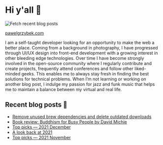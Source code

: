 # Hi y'all 👋

![Fetch recent blog posts](https://github.com/pawelgrzybek/pawelgrzybek/workflows/Fetch%20recent%20blog%20posts/badge.svg)

[pawelgrzybek.com](https://pawelgrzybek.com)

I am a self-taught developer looking for an opportunity to make the web a better place. Coming from a background in photography, I have progressed through UI/UX design into front-end development with a growing interest in other bleeding edge technologies. Over time I have become strongly involved in the open-source community where I regularly contribute and create projects, frequently attend conferences and follow other liked-minded geeks. This enables me to always stay fresh in finding the best solutions for technical problems. When I’m not learning or working on another blog post, I indulge my passion for jazz and funk music that helps me to maintain a balance between my virtual and real life.

## Recent blog posts 📝

<!-- FEED-START -->
- [Remove unused brew dependencies and delete outdated downloads](https://pawelgrzybek.com/remove-unused-brew-dependencies-and-delete-outdated-downloads/)
- [Book review: Buddhism for Busy People by David Michie](https://pawelgrzybek.com/book-review-buddhism-for-busy-people-by-david-michie/)
- [Top picks — 2021 December](https://pawelgrzybek.com/top-picks-2021-december/)
- [A look back at 2021](https://pawelgrzybek.com/a-look-back-at-2021/)
- [Top picks — 2021 November](https://pawelgrzybek.com/top-picks-2021-november/)
<!-- FEED-END -->